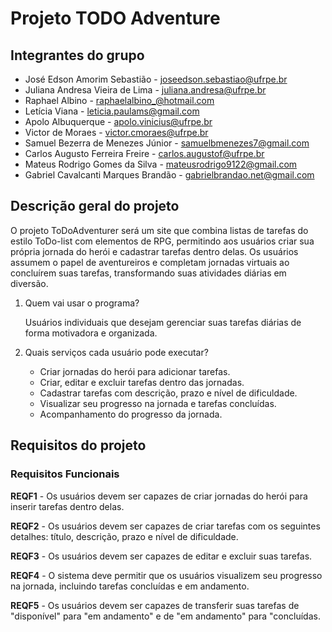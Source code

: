 # Projeto TODO Adventure

## Integrantes do grupo 

 * José Edson Amorim Sebastião - joseedson.sebastiao@ufrpe.br
 * Juliana Andresa Vieira de Lima - juliana.andresa@ufrpe.br
 * Raphael Albino - raphaelalbino_@hotmail.com
 * Letícia Viana - leticia.paulams@gmail.com
 * Apolo Albuquerque - apolo.vinicius@ufrpe.br
 * Victor de Moraes - victor.cmoraes@ufrpe.br
 * Samuel Bezerra de Menezes Júnior - samuelbmenezes7@gmail.com
 * Carlos Augusto Ferreira Freire - carlos.augustof@ufrpe.br
 * Mateus Rodrigo Gomes da Silva - mateusrodrigo9122@gmail.com
 * Gabriel Cavalcanti Marques Brandão - gabrielbrandao.net@gmail.com

## Descrição geral do projeto 
O projeto ToDoAdventurer será um site que combina listas de tarefas do estilo ToDo-list com elementos de RPG, permitindo aos usuários criar sua própria jornada do herói e cadastrar tarefas dentro delas. Os usuários assumem o papel de aventureiros e completam jornadas virtuais ao concluírem suas tarefas, transformando suas atividades diárias em diversão. 
 
 1. Quem vai usar o programa?

    Usuários individuais que desejam gerenciar suas tarefas diárias de forma motivadora e organizada.
   
 2. Quais serviços cada usuário pode executar?

     - Criar jornadas do herói para adicionar tarefas.
     - Criar, editar e excluir tarefas dentro das jornadas.
     - Cadastrar tarefas com descrição, prazo e nível de dificuldade.
     - Visualizar seu progresso na jornada e tarefas concluídas.
     - Acompanhamento do progresso da jornada.

## Requisitos do projeto

### Requisitos Funcionais

**REQF1** - Os usuários devem ser capazes de criar jornadas do herói para inserir tarefas dentro delas.

**REQF2** - Os usuários devem ser capazes de criar tarefas com os seguintes detalhes: título, descrição, prazo e nível de dificuldade.

**REQF3** - Os usuários devem ser capazes de editar e excluir suas tarefas.

**REQF4** - O sistema deve permitir que os usuários visualizem seu progresso na jornada, incluindo tarefas concluídas e em andamento.

**REQF5** - Os usuários devem ser capazes de transferir suas tarefas de "disponível" para "em andamento" e de "em andamento" para "concluídas.
